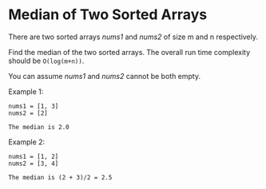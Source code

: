 # Median of Two Sorted Arrays
There are two sorted arrays *nums1* and *nums2* of size m and n respectively.

Find the median of the two sorted arrays. The overall run time complexity should be `O(log(m+n))`.

You can assume *nums1* and *nums2* cannot be both empty.

Example 1:
```
nums1 = [1, 3]
nums2 = [2]

The median is 2.0
```

Example 2:
```
nums1 = [1, 2]
nums2 = [3, 4]

The median is (2 + 3)/2 = 2.5
```